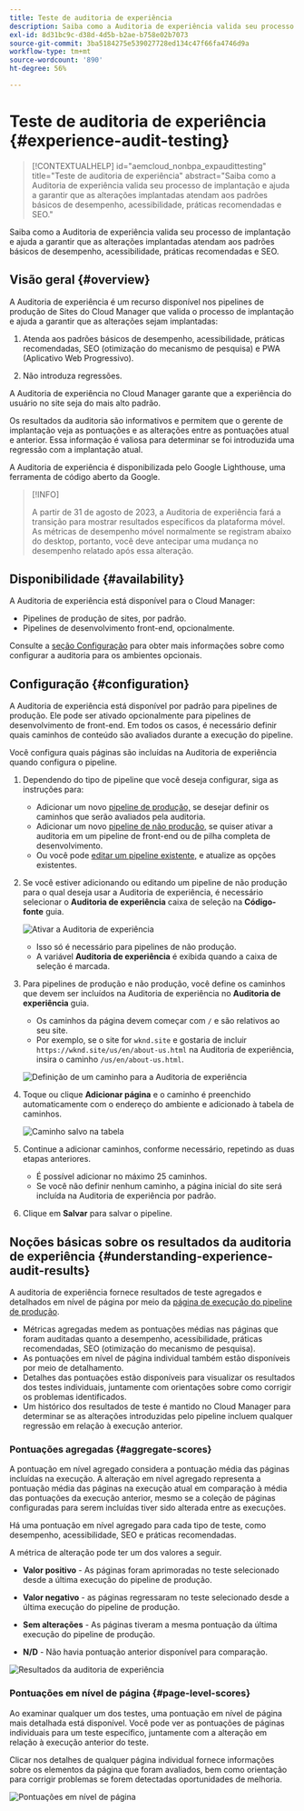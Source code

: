 ```yaml
---
title: Teste de auditoria de experiência
description: Saiba como a Auditoria de experiência valida seu processo de implantação e ajuda a garantir que as alterações implantadas atendam aos padrões básicos de desempenho, acessibilidade, práticas recomendadas e SEO.
exl-id: 8d31bc9c-d38d-4d5b-b2ae-b758e02b7073
source-git-commit: 3ba5184275e539027728ed134c47f66fa4746d9a
workflow-type: tm+mt
source-wordcount: '890'
ht-degree: 56%

---
```



# Teste de auditoria de experiência {#experience-audit-testing}

>[!CONTEXTUALHELP]
>id="aemcloud_nonbpa_expaudittesting"
>title="Teste de auditoria de experiência"
>abstract="Saiba como a Auditoria de experiência valida seu processo de implantação e ajuda a garantir que as alterações implantadas atendam aos padrões básicos de desempenho, acessibilidade, práticas recomendadas e SEO."

Saiba como a Auditoria de experiência valida seu processo de implantação e ajuda a garantir que as alterações implantadas atendam aos padrões básicos de desempenho, acessibilidade, práticas recomendadas e SEO.

## Visão geral {#overview}

A Auditoria de experiência é um recurso disponível nos pipelines de produção de Sites do Cloud Manager que valida o processo de implantação e ajuda a garantir que as alterações sejam implantadas:

1. Atenda aos padrões básicos de desempenho, acessibilidade, práticas recomendadas, SEO (otimização do mecanismo de pesquisa) e PWA (Aplicativo Web Progressivo).

1. Não introduza regressões.

A Auditoria de experiência no Cloud Manager garante que a experiência do usuário no site seja do mais alto padrão.

Os resultados da auditoria são informativos e permitem que o gerente de implantação veja as pontuações e as alterações entre as pontuações atual e anterior. Essa informação é valiosa para determinar se foi introduzida uma regressão com a implantação atual.

A Auditoria de experiência é disponibilizada pelo Google Lighthouse, uma ferramenta de código aberto da Google.

>[!INFO]
>
>A partir de 31 de agosto de 2023, a Auditoria de experiência fará a transição para mostrar resultados específicos da plataforma móvel. As métricas de desempenho móvel normalmente se registram abaixo do desktop, portanto, você deve antecipar uma mudança no desempenho relatado após essa alteração.

## Disponibilidade {#availability}

A Auditoria de experiência está disponível para o Cloud Manager:

* Pipelines de produção de sites, por padrão.
* Pipelines de desenvolvimento front-end, opcionalmente.

Consulte a [seção Configuração](#configuration) para obter mais informações sobre como configurar a auditoria para os ambientes opcionais.

## Configuração {#configuration}

A Auditoria de experiência está disponível por padrão para pipelines de produção. Ele pode ser ativado opcionalmente para pipelines de desenvolvimento de front-end. Em todos os casos, é necessário definir quais caminhos de conteúdo são avaliados durante a execução do pipeline.

Você configura quais páginas são incluídas na Auditoria de experiência quando configura o pipeline.

1. Dependendo do tipo de pipeline que você deseja configurar, siga as instruções para:

   * Adicionar um novo [pipeline de produção,](/help/implementing/cloud-manager/configuring-pipelines/configuring-production-pipelines.md) se desejar definir os caminhos que serão avaliados pela auditoria.
   * Adicionar um novo [pipeline de não produção,](/help/implementing/cloud-manager/configuring-pipelines/configuring-non-production-pipelines.md) se quiser ativar a auditoria em um pipeline de front-end ou de pilha completa de desenvolvimento.
   * Ou você pode [editar um pipeline existente,](/help/implementing/cloud-manager/configuring-pipelines/managing-pipelines.md) e atualize as opções existentes.

1. Se você estiver adicionando ou editando um pipeline de não produção para o qual deseja usar a Auditoria de experiência, é necessário selecionar o **Auditoria de experiência** caixa de seleção na **Código-fonte** guia.

   ![Ativar a Auditoria de experiência](assets/experience-audit-enable.jpg)

   * Isso só é necessário para pipelines de não produção.
   * A variável **Auditoria de experiência** é exibida quando a caixa de seleção é marcada.

1. Para pipelines de produção e não produção, você define os caminhos que devem ser incluídos na Auditoria de experiência no **Auditoria de experiência** guia.

   * Os caminhos da página devem começar com `/` e são relativos ao seu site.
   * Por exemplo, se o site for `wknd.site` e gostaria de incluir `https://wknd.site/us/en/about-us.html` na Auditoria de experiência, insira o caminho `/us/en/about-us.html`.

   ![Definição de um caminho para a Auditoria de experiência](assets/experience-audit-add-page.png)

1. Toque ou clique **Adicionar página** e o caminho é preenchido automaticamente com o endereço do ambiente e adicionado à tabela de caminhos.

   ![Caminho salvo na tabela](assets/experience-audit-page-added.png)

1. Continue a adicionar caminhos, conforme necessário, repetindo as duas etapas anteriores.

   * É possível adicionar no máximo 25 caminhos.
   * Se você não definir nenhum caminho, a página inicial do site será incluída na Auditoria de experiência por padrão.

1. Clique em **Salvar** para salvar o pipeline.

## Noções básicas sobre os resultados da auditoria de experiência {#understanding-experience-audit-results}

A auditoria de experiência fornece resultados de teste agregados e detalhados em nível de página por meio da [página de execução do pipeline de produção](/help/implementing/cloud-manager/deploy-code.md).

* Métricas agregadas medem as pontuações médias nas páginas que foram auditadas quanto a desempenho, acessibilidade, práticas recomendadas, SEO (otimização do mecanismo de pesquisa).
* As pontuações em nível de página individual também estão disponíveis por meio de detalhamento.
* Detalhes das pontuações estão disponíveis para visualizar os resultados dos testes individuais, juntamente com orientações sobre como corrigir os problemas identificados.
* Um histórico dos resultados de teste é mantido no Cloud Manager para determinar se as alterações introduzidas pelo pipeline incluem qualquer regressão em relação à execução anterior.

### Pontuações agregadas {#aggregate-scores}

A pontuação em nível agregado considera a pontuação média das páginas incluídas na execução. A alteração em nível agregado representa a pontuação média das páginas na execução atual em comparação à média das pontuações da execução anterior, mesmo se a coleção de páginas configuradas para serem incluídas tiver sido alterada entre as execuções.

Há uma pontuação em nível agregado para cada tipo de teste, como desempenho, acessibilidade, SEO e práticas recomendadas.

A métrica de alteração pode ter um dos valores a seguir.

* **Valor positivo** - As páginas foram aprimoradas no teste selecionado desde a última execução do pipeline de produção.

* **Valor negativo** - as páginas regressaram no teste selecionado desde a última execução do pipeline de produção.

* **Sem alterações** - As páginas tiveram a mesma pontuação da última execução do pipeline de produção.

* **N/D** - Não havia pontuação anterior disponível para comparação.

![Resultados da auditoria de experiência](/help/implementing/cloud-manager/assets/exp-audit-1.png)

### Pontuações em nível de página {#page-level-scores}

Ao examinar qualquer um dos testes, uma pontuação em nível de página mais detalhada está disponível. Você pode ver as pontuações de páginas individuais para um teste específico, juntamente com a alteração em relação à execução anterior do teste.

Clicar nos detalhes de qualquer página individual fornece informações sobre os elementos da página que foram avaliados, bem como orientação para corrigir problemas se forem detectadas oportunidades de melhoria.

![Pontuações em nível de página](/help/implementing/cloud-manager/assets/exp-audit-2.png)
